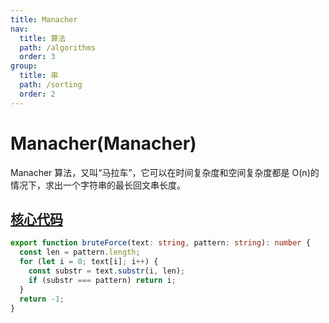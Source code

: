 ```yaml
---
title: Manacher
nav:
  title: 算法
  path: /algorithms
  order: 3
group:
  title: 串
  path: /sorting
  order: 2
---
```


# Manacher(Manacher)

Manacher 算法，又叫“马拉车”，它可以在时间复杂度和空间复杂度都是 O(n)的情况下，求出一个字符串的最长回文串长度。

## [核心代码](https://gitee.com/bestlyg/bestlyg/tree/master/packages/algorithms/src/sequence/manacher.ts)

```ts
export function bruteForce(text: string, pattern: string): number {
  const len = pattern.length;
  for (let i = 0; text[i]; i++) {
    const substr = text.substr(i, len);
    if (substr === pattern) return i;
  }
  return -1;
}
```
